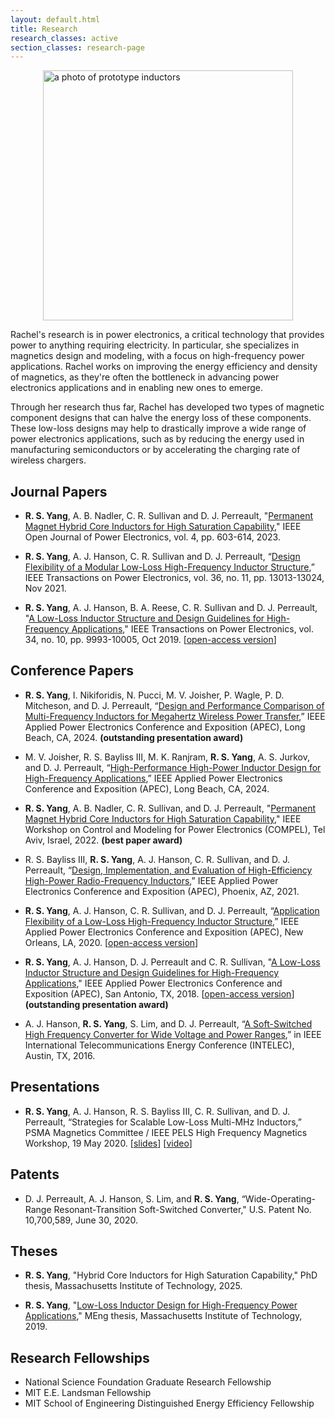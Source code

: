 ```yaml
---
layout: default.html
title: Research
research_classes: active
section_classes: research-page
---
```


<img src="/assets/images/research/MP_prototypes.jpg" style="display: block; margin: auto;" width="400" alt="a photo of prototype inductors">

Rachel's research is in power electronics, a critical technology that provides power to anything requiring electricity. In particular, she specializes in magnetics design and modeling, with a focus on high-frequency power applications. Rachel works on improving the energy efficiency and density of magnetics, as they're often the bottleneck in advancing power electronics applications and in enabling new ones to emerge. 

Through her research thus far, Rachel has developed two types of magnetic component designs that can halve the energy loss of these components. These low-loss designs may help to drastically improve a wide range of power electronics applications, such as by reducing the energy used in manufacturing semiconductors or by accelerating the charging rate of wireless chargers.

<!-- Rachel is currently a graduate student researcher at MIT in Prof. David Perreault's [Power Electronics Research Group](https://www.rle.mit.edu/per/). -->

<!-- Rachel's research interests are in magnetics design and modeling, particularly for high-frequency power applications. Improving magnetic components' performance is crucial for advancing power electronics, as they're often the largest and lossiest parts in the system.  -->

## Journal Papers

- **R. S. Yang**, A. B. Nadler, C. R. Sullivan and D. J. Perreault, "[Permanent Magnet Hybrid Core Inductors for High Saturation Capability](https://ieeexplore.ieee.org/document/10192270)," IEEE Open Journal of Power Electronics, vol. 4, pp. 603-614, 2023.

- **R. S. Yang**, A. J. Hanson, C. R. Sullivan and D. J. Perreault, “[Design Flexibility of a Modular Low-Loss High-Frequency Inductor Structure](https://ieeexplore.ieee.org/document/9420302),” IEEE Transactions on Power Electronics, vol. 36, no. 11, pp. 13013-13024, Nov 2021.

- **R. S. Yang**, A. J. Hanson, B. A. Reese, C. R. Sullivan and D. J. Perreault, "[A Low-Loss Inductor Structure and Design Guidelines for High-Frequency Applications](https://ieeexplore.ieee.org/document/8610126/)," IEEE Transactions on Power Electronics, vol. 34, no. 10, pp. 9993-10005, Oct 2019. \[[open-access version](https://dspace.mit.edu/bitstream/handle/1721.1/130102/TPEL_magnetic_structure_2018_final.pdf?sequence=1&isAllowed=y)\]

## Conference Papers

- **R. S. Yang**, I. Nikiforidis, N. Pucci, M. V. Joisher, P. Wagle, P. D. Mitcheson, and D. J. Perreault, “[Design and Performance Comparison of Multi-Frequency Inductors for Megahertz Wireless Power Transfer](https://ieeexplore.ieee.org/document/10509134),” IEEE Applied Power Electronics Conference and Exposition (APEC), Long Beach, CA, 2024. **(outstanding presentation award)**

- M. V. Joisher, R. S. Bayliss III, M. K. Ranjram, **R. S. Yang**, A. S. Jurkov, and D. J. Perreault, “[High-Performance High-Power Inductor Design for High-Frequency Applications](https://ieeexplore.ieee.org/document/10509201),” IEEE Applied Power Electronics Conference and Exposition (APEC), Long Beach, CA, 2024.

- **R. S. Yang**, A. B. Nadler, C. R. Sullivan, and D. J. Perreault, "[Permanent Magnet Hybrid Core Inductors
for High Saturation Capability](https://ieeexplore.ieee.org/document/9830021)," IEEE Workshop on Control and Modeling for Power Electronics (COMPEL), Tel Aviv, Israel, 2022. **(best paper award)**

- R. S. Bayliss III, **R. S. Yang**, A. J. Hanson, C. R. Sullivan, and D. J. Perreault, “[Design, Implementation, and Evaluation of High-Efficiency High-Power Radio-Frequency Inductors](https://ieeexplore.ieee.org/document/9487301),” IEEE Applied Power Electronics Conference and Exposition (APEC), Phoenix, AZ, 2021.

- **R. S. Yang**, A. J. Hanson, C. R. Sullivan, and D. J. Perreault, “[Application Flexibility of a Low-Loss High-Frequency Inductor Structure](https://ieeexplore.ieee.org/document/9124502),” IEEE Applied Power Electronics Conference and Exposition (APEC), New Orleans, LA, 2020. \[[open-access version](https://dspace.mit.edu/bitstream/handle/1721.1/130103/APEC2020_paper_hf_inductors_final.pdf?sequence=1&isAllowed=y)\]

- **R. S. Yang**, A. J. Hanson, D. J. Perreault and C. R. Sullivan, "[A Low-Loss Inductor Structure and Design Guidelines for High-Frequency Applications](https://ieeexplore.ieee.org/document/8341070/)," IEEE Applied Power Electronics Conference and Exposition (APEC), San Antonio, TX, 2018. \[[open-access version](https://dspace.mit.edu/bitstream/handle/1721.1/123505/Yang%20APEC18%20HF%20Inductor%20final.pdf?sequence=2&isAllowed=y)\] **(outstanding presentation award)**

- A. J. Hanson, **R. S. Yang**, S. Lim, and D. J. Perreault, “[A Soft-Switched High Frequency Converter for Wide Voltage and Power Ranges](https://ieeexplore.ieee.org/document/7749103/),” in IEEE International Telecommunications Energy Conference (INTELEC), Austin, TX, 2016.


## Presentations

- **R. S. Yang**, A. J. Hanson, R. S. Bayliss III, C. R. Sullivan, and D. J. Perreault, “Strategies for Scalable Low-Loss Multi-MHz Inductors,” PSMA Magnetics Committee / IEEE PELS High Frequency Magnetics Workshop, 19 May 2020. \[[slides](https://www.psma.com/sites/default/files/uploads/files/Strategies%20for%20Scalable%20Low-Loss%20Multi-MHz%20Inductors%20Yang%2C%20MIT.pdf)\] \[[video](https://www.psma.com/technical-forums/magnetics/presentations)\]


## Patents

- D. J. Perreault, A. J. Hanson, S. Lim, and **R. S. Yang**, “Wide-Operating-Range Resonant-Transition Soft-Switched Converter," U.S. Patent No. 10,700,589, June 30, 2020.


## Theses

- **R. S. Yang**, "Hybrid Core Inductors for High Saturation Capability," PhD thesis, Massachusetts Institute of Technology, 2025.

- **R. S. Yang**, "[Low-Loss Inductor Design for High-Frequency Power Applications](https://dspace.mit.edu/bitstream/handle/1721.1/123006/1127567059-MIT.pdf?sequence=1&isAllowed=y)," MEng thesis, Massachusetts Institute of Technology, 2019.


## Research Fellowships

- National Science Foundation Graduate Research Fellowship
- MIT E.E. Landsman Fellowship
- MIT School of Engineering Distinguished Energy Efficiency Fellowship
